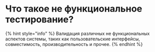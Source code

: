# Что такое не функциональное тестирование?

{% hint style="info" %}
Валидация различных не функциональных аспектов системы, таких как пользовательские интерфейсы, совместимость, производительность и прочее.
{% endhint %}

